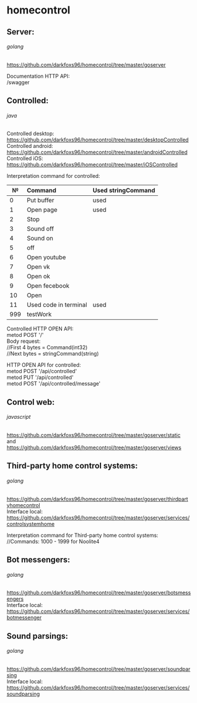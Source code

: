 # homecontrol

Server:
-------  
###### golang ######  
https://github.com/darkfoxs96/homecontrol/tree/master/goserver  

Documentation HTTP API:  
/swagger

Controlled:
-------  
###### java ######  
Controlled desktop: https://github.com/darkfoxs96/homecontrol/tree/master/desktopControlled  
Controlled android: https://github.com/darkfoxs96/homecontrol/tree/master/androidControlled  
Controlled iOS: https://github.com/darkfoxs96/homecontrol/tree/master/iOSControlled  

Interpretation command for controlled:

| №       | Command                         | Used stringCommand |
| ------- | :------------------------------ | ------------------ |
| 0       | Put buffer                      | used               |
| 1       | Open page                       | used               |
| 2       | Stop                            |                    |
| 3       | Sound off                       |                    |
| 4       | Sound on                        |                    |
| 5       | off                             |                    |
| 6       | Open youtube                    |                    |
| 7       | Open vk                         |                    |
| 8       | Open ok                         |                    |
| 9       | Open fecebook                   |                    |
| 10      | Open                            |                    |
| 11      | Used code in terminal           | used               |
| 999     | testWork                        |                    |

Controlled HTTP OPEN API:  
metod POST '/'  
Body request:  
//First 4 bytes = Command(int32)   
//Next bytes = stringCommand(string)

HTTP OPEN API for controlled:  
metod POST '/api/controlled'  
metod PUT '/api/controlled'  
metod POST '/api/controlled/message'

Control web:
-------  
###### javascript ######  
https://github.com/darkfoxs96/homecontrol/tree/master/goserver/static  
and https://github.com/darkfoxs96/homecontrol/tree/master/goserver/views  

Third-party home control systems:
-------
###### golang ######  
https://github.com/darkfoxs96/homecontrol/tree/master/goserver/thirdpartyhomecontrol   
Interface local:  
https://github.com/darkfoxs96/homecontrol/tree/master/goserver/services/controlsystemhome  

Interpretation command for Third-party home control systems:  
//Commands: 1000 - 1999 for Noolite4

Bot messengers:
-------
###### golang ######  
https://github.com/darkfoxs96/homecontrol/tree/master/goserver/botsmessengers   
Interface local:  
https://github.com/darkfoxs96/homecontrol/tree/master/goserver/services/botmessenger

Sound parsings:
-------
###### golang ######  
https://github.com/darkfoxs96/homecontrol/tree/master/goserver/soundparsing  
Interface local:  
https://github.com/darkfoxs96/homecontrol/tree/master/goserver/services/soundparsing